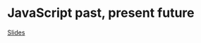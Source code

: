 # JavaScript past, present future

[Slides](https://docs.google.com/a/configit.com/presentation/d/1CsFuOG7CaKv1HewwrFEP-OQPax8qFK6lX-LxxTckXPE/edit)
